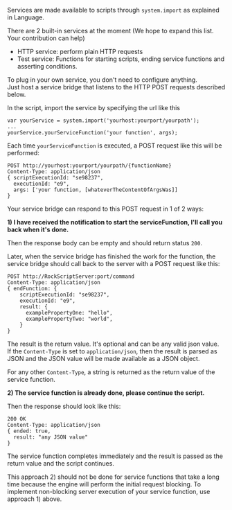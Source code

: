 Services are made available to scripts through `system.import` as 
explained in <a onclick="show('language')">Language</a>.

There are 2 built-in services at the moment (We hope to expand this 
list. Your contribution can help)

* HTTP service: perform plain HTTP requests
* Test service: Functions for starting scripts, ending service functions and 
  asserting conditions.

To plug in your own service, you don't need to configure anything.  
Just host a service bridge that listens to the HTTP POST requests described 
below.

In the script, import the service by specifying the url like this

```
var yourService = system.import('yourhost:yourport/yourpath');
...
yourService.yourServiceFunction('your function', args);
```

Each time `yourServiceFunction` is executed, a POST request like this will 
be performed:
```
POST http://yourhost:yourport/yourpath/{functionName}
Content-Type: application/json
{ scriptExecutionId: "se98237",
  executionId: "e9",
  args: ['your function, [whateverTheContentOfArgsWas]]
}
```

Your service bridge can respond to this POST request in 1 of 2 ways: 

**1) I have received the notification to start the serviceFunction, I'll call you back when it's done.**

Then the response body can be empty and should return status `200`.

Later, when the service bridge has finished the work for the function, the service bridge 
should call back to the server with a POST request like this:

```
POST http://RockScriptServer:port/command
Content-Type: application/json
{ endFunction: {
    scriptExecutionId: "se98237",
    executionId: "e9",
    result: {
      examplePropertyOne: "hello",
      examplePropertyTwo: "world",
    }
}
```

The result is the return value.  It's optional and can be any valid json value.  
If the `Content-Type` is set to `application/json`, then the result is parsed as 
JSON and the JSON value will be made available as a JSON object.

For any other `Content-Type`, a string is returned as the return value of the 
service function.

**2) The service function is already done, please continue the script.**

Then the response should look like this:

```
200 OK
Content-Type: application/json
{ ended: true,
  result: "any JSON value" 
}
```

The service function completes immediately and the result is passed as the 
return value and the script continues.

This approach 2) should not be done for service functions that take a long time 
because the engine will perform the initial request blocking.  To implement 
non-blocking server execution of your service function, use approach 1) above.   